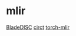 # mlir

[BladeDISC](https://github.com/alibaba/BladeDISC)
[circt](https://github.com/llvm/circt)
[torch-mlir](https://github.com/llvm/torch-mlir)
